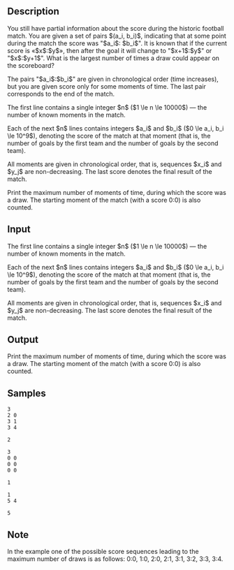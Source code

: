 ## Description

<div><p>You still have partial information about the score during the historic football match. You are given a set of pairs $(a_i, b_i)$, indicating that at some point during the match the score was "$a_i$: $b_i$". It is known that if the current score is «$x$:$y$», then after the goal it will change to "$x+1$:$y$" or "$x$:$y+1$". What is the largest number of times a draw could appear on the scoreboard?</p><p>The pairs "$a_i$:$b_i$" are given in chronological order (time increases), but you are given score only for some moments of time. The last pair corresponds to the end of the match.</p></div><div class="input-specification"><p>The first line contains a single integer $n$ ($1 \le n \le 10000$) — the number of known moments in the match.</p><p>Each of the next $n$ lines contains integers $a_i$ and $b_i$ ($0 \le a_i, b_i \le 10^9$), denoting the score of the match at that moment (that is, the number of goals by the first team and the number of goals by the second team).</p><p>All moments are given in chronological order, that is, sequences $x_i$ and $y_j$ are non-decreasing. The last score denotes the final result of the match.</p></div><div class="output-specification"><p>Print the maximum number of moments of time, during which the score was a draw. The starting moment of the match (with a score 0:0) is also counted.</p></div>

## Input

<p>The first line contains a single integer $n$ ($1 \le n \le 10000$) — the number of known moments in the match.</p><p>Each of the next $n$ lines contains integers $a_i$ and $b_i$ ($0 \le a_i, b_i \le 10^9$), denoting the score of the match at that moment (that is, the number of goals by the first team and the number of goals by the second team).</p><p>All moments are given in chronological order, that is, sequences $x_i$ and $y_j$ are non-decreasing. The last score denotes the final result of the match.</p>

## Output

<p>Print the maximum number of moments of time, during which the score was a draw. The starting moment of the match (with a score 0:0) is also counted.</p>

## Samples

```input1
3
2 0
3 1
3 4

```

```output1
2

```






```input2
3
0 0
0 0
0 0

```

```output2
1

```






```input3
1
5 4

```

```output3
5

```




## Note

<p>In the example one of the possible score sequences leading to the maximum number of draws is as follows: 0:0, 1:0, 2:0, 2:1, 3:1, 3:2, 3:3, 3:4.</p>
